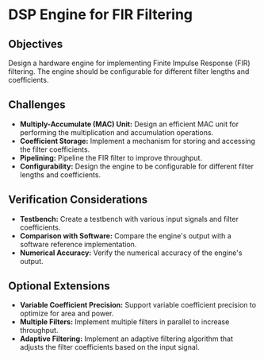 # DSP Engine for FIR Filtering

## Objectives
Design a hardware engine for implementing Finite Impulse Response (FIR) filtering. The engine should be configurable for different filter lengths and coefficients.

## Challenges
*   **Multiply-Accumulate (MAC) Unit:** Design an efficient MAC unit for performing the multiplication and accumulation operations.
*   **Coefficient Storage:** Implement a mechanism for storing and accessing the filter coefficients.
*   **Pipelining:** Pipeline the FIR filter to improve throughput.
*   **Configurability:** Design the engine to be configurable for different filter lengths and coefficients.

## Verification Considerations
*   **Testbench:** Create a testbench with various input signals and filter coefficients.
*   **Comparison with Software:** Compare the engine's output with a software reference implementation.
*   **Numerical Accuracy:** Verify the numerical accuracy of the engine's output.

## Optional Extensions
*   **Variable Coefficient Precision:** Support variable coefficient precision to optimize for area and power.
*   **Multiple Filters:** Implement multiple filters in parallel to increase throughput.
*   **Adaptive Filtering:** Implement an adaptive filtering algorithm that adjusts the filter coefficients based on the input signal.